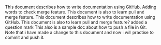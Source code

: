 
This document describes how to write documentation using GitHub. Adding words to check merge feature.
This document is also to learn pull and merge feature.
This document describes how to write documentation using GitHub.
This document is also to learn pull and merge feature? added a question mark
This also is a sample doc about how to push a file in Git. 
Note that i have made a change to this document and now i will practise to commit and push it.
